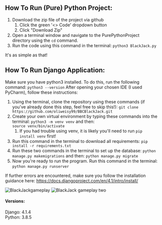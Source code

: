 

## How To Run (Pure) Python Project:

1. Download the zip file of the project via github
   1. Click the green '<> Code' dropdown button
   2. Click "Download Zip"
2. Open a terminal window and navigate to the PurePythonProject directory using the `cd` command.
3. Run the code using this command in the terminal: `python3 BlackJack.py`

It's as simple as that!

## How To Run Django Application:

Make sure you have python3 installed. To do this, run the following command: 
`python3 --version`
After opening your chosen IDE (I used PyCharm), follow these instructions: 

1. Using the terminal, clone the repository using these commands (if you've already done this step, feel free to skip this!):
`git clone https://github.com/oliweisy99/BBCBlackJack.git` 
2. Create your own virtual environment by typing these commands into the terminal: 
`python3 -m venv venv`
and then:\
`source venv/bin/activate`
   1. If you had trouble using venv, it is likely you'll need to run `pip install venv` first!
5. Run this command in the terminal to download all requirements:
`pip install -r requirements.txt`
6. Run these two commands in the terminal to set up the database:
`python manage.py makemigrations`
and then:
`python manage.py migrate`
7. Now you're ready to run the program. Run this command in the terminal:
`python manage.py runserver`

If further errors are encountered, make sure you follow the installation guidance here: https://docs.djangoproject.com/en/4.1/intro/install/


![BlackJackgameplay](https://github.com/oliweisy99/BBCBlackJack/blob/main/DjangoProject/media/img_1.png?raw=true)
![BlackJack gameplay two](https://github.com/oliweisy99/BBCBlackJack/blob/main/DjangoProject/media/img_2.png?raw=true)


#### Versions:

Django: 4.1.4 \
Python: 3.8.5